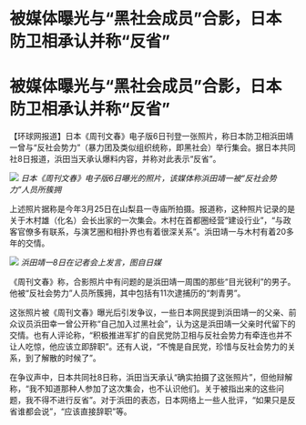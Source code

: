 # 被媒体曝光与“黑社会成员”合影，日本防卫相承认并称“反省”

# 被媒体曝光与“黑社会成员”合影，日本防卫相承认并称“反省”

【环球网报道】日本《周刊文春》电子版6日刊登一张照片，称日本防卫相浜田靖一曾与“反社会势力”（暴力团及类似组织统称，即黑社会）举行集会。据日本共同社8日报道，浜田当天承认爆料内容，并称对此表示“反省”。

![](https://inews.gtimg.com/om_bt/Omahjo0NeD5yl2jzwjmyRmvC9Tfk4S4dmxRtO2qwU6WE4AA/1000)
_日本《周刊文春》电子版6日曝光的照片，该媒体称浜田靖一被“反社会势力”人员所簇拥_

上述照片据称是今年3月25日在山梨县一寺庙所拍摄。报道称，这种照片记录的是关于木村雄（化名）会长出家的一次集会。木村在首都圈经营“建设行业”，“与政客官僚多有联系，与演艺圈和相扑界也有着很深关系”。浜田靖一与木村有着20多年的交情。

![](https://inews.gtimg.com/om_bt/OCqQhbNIhaCqoh71Eu2WMv8zF7pESXe0_zq7ElmLWVcvIAA/1000)
_浜田靖一8日在记者会上发言，图自日媒_

《周刊文春》称，合影照片中有问题的是浜田靖一周围的那些“目光锐利”的男子。他被“反社会势力”人员所簇拥，其中包括有11次逮捕历的“刺青男”。

这张照片被《周刊文春》曝光后引发争议，一些日本网民提到浜田靖一的父亲、前众议员浜田幸一曾公开称“自己加入过黑社会”，认为这是浜田靖一父亲时代留下的交情。也有人评论称，“积极推进军扩的自民党防卫相与反社会势力有牵连也并不让人吃惊，他应该立即辞职”。还有人说，“不愧是自民党，珍惜与反社会势力的关系，到了解散的时候了”。

在争议声中，日本共同社8日称，浜田当天承认“确实拍摄了这张照片”，但他辩解称，“我不知道那种人参加了这次集会，也不认识他们。关于被指出来的这些问题，我不得不进行反省”。对于浜田的表态，日本网络上一些人批评，“如果只是反省谁都会说”，“应该直接辞职”等。

